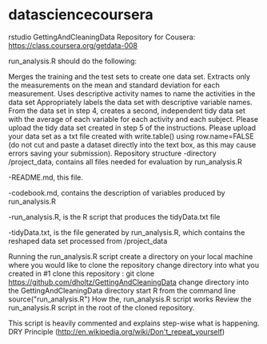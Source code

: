 # datasciencecoursera
rstudio
GettingAndCleaningData
Repository for Cousera: https://class.coursera.org/getdata-008

run_analysis.R should do the following:

Merges the training and the test sets to create one data set.
Extracts only the measurements on the mean and standard deviation for each measurement.
Uses descriptive activity names to name the activities in the data set
Appropriately labels the data set with descriptive variable names.
From the data set in step 4, creates a second, independent tidy data set with the average of each variable for each activity and each subject.
Please upload the tidy data set created in step 5 of the instructions. 
Please upload your data set as a txt file created with write.table() using row.name=FALSE 
(do not cut and paste a dataset directly into the text box, as this may cause errors 
saving your submission).
Repository structure
-directory /project_data, contains all files needed for evaluation by run_analysis.R

-README.md, this file.

-codebook.md, contains the description of variables produced by run_analysis.R

-run_analysis.R, is the R script that produces the tidyData.txt file

-tidyData.txt, is the file generated by run_analysis.R, which contains the reshaped data set processed from /project_data

Running the run_analysis.R script
create a directory on your local machine where you would like to clone the repository
change directory into what you created in #1
clone this repository : git clone https://github.com/dholtz/GettingAndCleaningData
change directory into the GettingAndCleaningData directory
start R from the command line
source("run_analysis.R")
How the, run_analysis.R script works
Review the run_analysis.R script in the root of the cloned repository.

This script is heavily commented and explains step-wise what is happening. DRY Principle (http://en.wikipedia.org/wiki/Don't_repeat_yourself)
